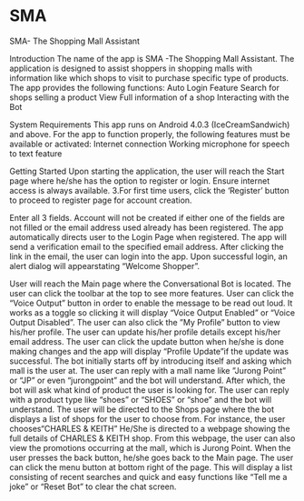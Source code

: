 # SMA
SMA- The Shopping Mall Assistant

Introduction
The name of the app is SMA -The Shopping Mall Assistant. The application is designed to  assist  shoppers  in  shopping  malls  with  information  like  which  shops  to  visit  to purchase specific type of products. The app provides the following functions:
  Auto Login Feature 
  Search for shops selling a product 
  View Full information of a shop 
  Interacting with the Bot

System Requirements 
This app runs on Android 4.0.3 (IceCreamSandwich) and above. For the app to function properly, the following features must be available or activated: 
  Internet connection
  Working microphone for speech to text feature

Getting Started
Upon starting the application, the user will reach the Start page where he/she has the option to register or login.
Ensure internet access is always available. 3.For first time users, click the ‘Register’ button to proceed to register page for account creation.

Enter  all  3  fields.  Account  will  not  be  created  if  either  one  of  the  fields  are  not filled   or   the   email   address   used   already   has   been   registered.   The   app automatically directs user to the Login Page when registered.
The  app  will  send  a  verification  email  to  the  specified  email  address.  After clicking the link in the email, the user can login into the app.
Upon successful login, an alert dialog will appearstating “Welcome Shopper”. 

User will reach the Main page where the Conversational Bot is located.
The user can click the toolbar at the top to see more features.
User can click the “Voice Output” button in order to enable the message to be read  out  loud.  It  works  as  a  toggle  so  clicking  it  will  display  “Voice  Output Enabled” or “Voice Output Disabled”.
The user can also click the ”My Profile” button to view his/her profile. The user can update his/her profile details except his/her email address.
The  user  can  click  the  update  button  when  he/she  is  done  making  changes  and the app will display “Profile Update”if the update was successful.
The bot initially starts off by introducing itself and asking which mall is the user at. The user can reply  with  a mall  name like ”Jurong Point” or “JP” or even “jurongpoint” and the bot will understand.
After  which,  the  bot  will  ask  what  kind  of  product  the  user  is  looking  for.  The user  can reply with a product type like “shoes” or “SHOES” or “shoe” and the bot will understand.
The user will be directed to the Shops page where the bot displays a list of shops for the user to choose from.
For  instance,  the  user  chooses“CHARLES & KEITH”
He/She  is  directed  to  a webpage  showing  the  full  details  of  CHARLES  &  KEITH  shop.  From  this webpage,  the  user  can  also  view  the  promotions  occurring  at  the  mall,  which  is Jurong Point.
When  the  user  presses  the  back  button,  he/she  goes  back  to  the  Main  page.  The  user  can click the menu button at bottom right of the page. This will display a list consisting of recent searches and quick and easy functions like “Tell me a joke” or “Reset Bot” to clear the chat screen.
